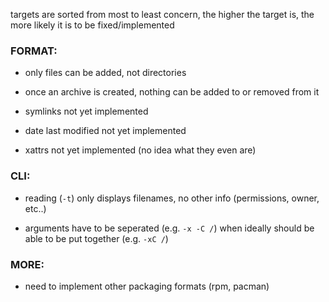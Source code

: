 
targets are sorted from most to least concern, the
higher the target is, the more likely it is to be
fixed/implemented

### FORMAT:

 * only files can be added, not directories

 * once an archive is created, nothing can be added to or
   removed from it

 * symlinks not yet implemented

 * date last modified not yet implemented

 * xattrs not yet implemented (no idea what they even are)

### CLI:

 * reading (`-t`) only displays filenames, no other info
   (permissions, owner, etc..)

 * arguments have to be seperated (e.g. `-x -C /`) when ideally
   should be able to be put together (e.g. `-xC /`)

### MORE:

 * need to implement other packaging formats (rpm, pacman)
